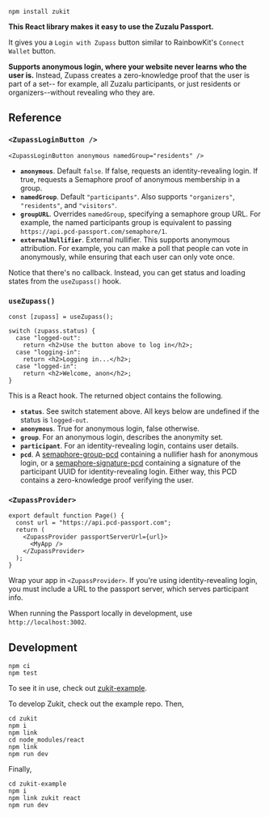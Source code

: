 ```
npm install zukit
```

**This React library makes it easy to use the Zuzalu Passport.**

It gives you a `Login with Zupass` button similar to RainbowKit's
`Connect Wallet` button.

**Supports anonymous login, where your website never learns who the user is.**
Instead, Zupass creates a zero-knowledge proof that the user is part of a set--
for example, all Zuzalu participants, or just residents or organizers--without
revealing who they are.

## Reference

### `<ZupassLoginButton />`

```tsx
<ZupassLoginButton anonymous namedGroup="residents" />
```

- **`anonymous`**. Default `false`. If false, requests an identity-revealing
  login. If true, requests a Semaphore proof of anonymous membership in a group.
- **`namedGroup`**. Default `"participants"`. Also supports `"organizers"`,
  `"residents"`, and `"visitors"`.
- **`groupURL`**. Overrides `namedGroup`, specifying a semaphore group URL. For
  example, the named participants group is equivalent to passing
  `https://api.pcd-passport.com/semaphore/1`.
- **`externalNullifier`**. External nullifier. This supports anonymous
  attribution. For example, you can make a poll that people can vote in
  anonymously, while ensuring that each user can only vote once.

Notice that there's no callback. Instead, you can get status and loading states
from the `useZupass()` hook.

### `useZupass()`

```tsx
const [zupass] = useZupass();

switch (zupass.status) {
  case "logged-out":
    return <h2>Use the button above to log in</h2>;
  case "logging-in":
    return <h2>Logging in...</h2>;
  case "logged-in":
    return <h2>Welcome, anon</h2>;
}
```

This is a React hook. The returned object contains the following.

- **`status`**. See switch statement above. All keys below are undefined if
  the status is `logged-out`.
- **`anonymous`**. True for anonymous login, false otherwise.
- **`group`**. For an anonymous login, describes the anonymity set.
- **`participant`**. For an identity-revealing login, contains user details.
- **`pcd`**. A
  <a href="https://github.com/proofcarryingdata/zupass/tree/main/packages/semaphore-group-pcd">semaphore-group-pcd</a>
  containing a nullifier hash for anonymous login, or a
  <a href="https://github.com/proofcarryingdata/zupass/tree/main/packages/semaphore-signature-pcd">semaphore-signature-pcd</a>
  containing a signature of the participant UUID for identity-revealing login.
  Either way, this PCD contains a zero-knowledge proof verifying the user.

### `<ZupassProvider>`

```tsx
export default function Page() {
  const url = "https://api.pcd-passport.com";
  return (
    <ZupassProvider passportServerUrl={url}>
      <MyApp />
    </ZupassProvider>
  );
}
```

Wrap your app in `<ZupassProvider>`. If you're using identity-revealing login,
you must include a URL to the passport server, which serves participant info.

When running the Passport locally in development, use `http://localhost:3002`.

## Development

```
npm ci
npm test
```

To see it in use, check out
<a href="https://github.com/dcposch/zukit-example">zukit-example</a>.

To develop Zukit, check out the example repo. Then,

```
cd zukit
npm i
npm link
cd node_modules/react
npm link
npm run dev
```

Finally,

```
cd zukit-example
npm i
npm link zukit react
npm run dev
```
